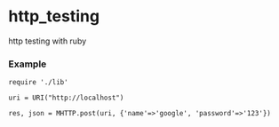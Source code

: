 http_testing
============

http testing with ruby

### Example 

```
require './lib'

uri = URI("http://localhost")

res, json = MHTTP.post(uri, {'name'=>'google', 'password'=>'123'})
```

